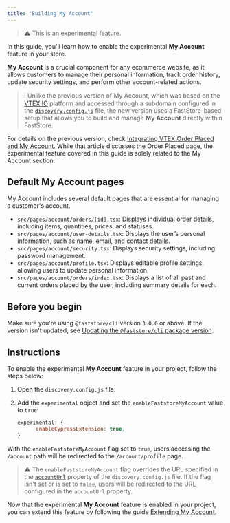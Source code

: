 ```yaml
---
title: "Building My Account"
---
```


>⚠️ This is an experimental feature.

In this guide, you'll learn how to enable the experimental **My Account** feature in your store.

**My Account** is a crucial component for any ecommerce website, as it allows customers to manage their personal information, track order history, update security settings, and perform other account-related actions.

>ℹ️ Unlike the previous version of My Account, which was based on the [VTEX IO](https://developers.vtex.com/docs/guides/vtex-io-documentation-what-is-vtex-io) platform and accessed through a subdomain configured in the [`discovery.config.js`](https://developers.vtex.com/docs/guides/faststore/project-structure-config-options) file, the new version uses a FastStore-based setup that allows you to build and manage **My Account** directly within FastStore.

For details on the previous version, check [Integrating VTEX Order Placed and My Account](https://developers.vtex.com/docs/guides/faststore/go-live-4-integrating-the-vtex-order-placed-and-my-account). While that article discusses the Order Placed page, the experimental feature covered in this guide is solely related to the My Account section.

## Default My Account pages

My Account includes several default pages that are essential for managing a customer's account.

- `src/pages/account/orders/[id].tsx`: Displays individual order details, including items, quantities, prices, and statuses.
- `src/pages/account/user-details.tsx`: Displays the user’s personal information, such as name, email, and contact details.
- `src/pages/account/security.tsx`: Displays security settings, including password management.
- `src/pages/account/profile.tsx`: Displays editable profile settings, allowing users to update personal information.
- `src/pages/account/orders/index.tsx`: Displays a list of all past and current orders placed by the user, including summary details for each.

## Before you begin

Make sure you're using `@faststore/cli` version `3.0.0` or above.  If the version isn't updated, see [Updating the `@faststore/cli` package version](https://developers.vtex.com/docs/guides/faststore/project-structure-updating-the-cli-package-version).

## Instructions

To enable the experimental **My Account** feature in your project, follow the steps below:

1. Open the `discovery.config.js` file.
2. Add the `experimental` object and set the `enableFaststoreMyAccount` value to `true`:

    ```js discovery.config.js mark=2
    experimental: {
          enableCypressExtension: true,
    }
    ```

With the `enableFaststoreMyAccount` flag set to `true`, users accessing the `/account` path will be redirected to the `/account/profile` page.

>⚠️ The `enableFaststoreMyAccount` flag overrides the URL specified in the [`accountUrl`](https://developers.vtex.com/docs/guides/faststore/project-structure-config-options#accounturl) property of the `discovery.config.js` file. If the flag isn't set or is set to `false`, users will be redirected to the URL configured in the `accountUrl` property.

Now that the experimental **My Account** feature is enabled in your project, you can extend this feature by following the guide [Extending My Account](https://developers.vtex.com/docs/guides/faststore/my-account-extensions).
